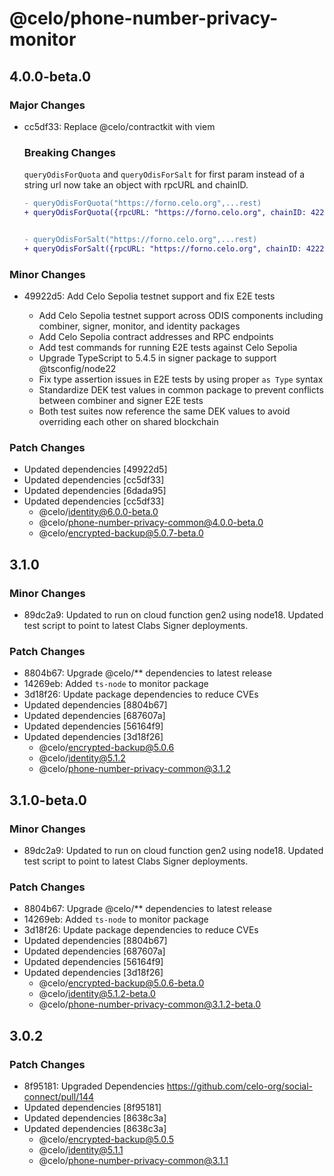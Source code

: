 # @celo/phone-number-privacy-monitor

## 4.0.0-beta.0

### Major Changes

- cc5df33: Replace @celo/contractkit with viem

  ### Breaking Changes

  `queryOdisForQuota` and `queryOdisForSalt` for first param instead of a string url now take an object with rpcURL and chainID.

  ```diff
  - queryOdisForQuota("https://forno.celo.org",...rest)
  + queryOdisForQuota({rpcURL: "https://forno.celo.org", chainID: 42220},...rest)


  - queryOdisForSalt("https://forno.celo.org",...rest)
  + queryOdisForSalt({rpcURL: "https://forno.celo.org", chainID: 42220},...rest)
  ```

### Minor Changes

- 49922d5: Add Celo Sepolia testnet support and fix E2E tests

  - Add Celo Sepolia testnet support across ODIS components including combiner, signer, monitor, and identity packages
  - Add Celo Sepolia contract addresses and RPC endpoints
  - Add test commands for running E2E tests against Celo Sepolia
  - Upgrade TypeScript to 5.4.5 in signer package to support @tsconfig/node22
  - Fix type assertion issues in E2E tests by using proper `as Type` syntax
  - Standardize DEK test values in common package to prevent conflicts between combiner and signer E2E tests
  - Both test suites now reference the same DEK values to avoid overriding each other on shared blockchain

### Patch Changes

- Updated dependencies [49922d5]
- Updated dependencies [cc5df33]
- Updated dependencies [6dada95]
- Updated dependencies [cc5df33]
  - @celo/identity@6.0.0-beta.0
  - @celo/phone-number-privacy-common@4.0.0-beta.0
  - @celo/encrypted-backup@5.0.7-beta.0

## 3.1.0

### Minor Changes

- 89dc2a9: Updated to run on cloud function gen2 using node18. Updated test script to point to latest Clabs Signer deployments.

### Patch Changes

- 8804b67: Upgrade @celo/\*\* dependencies to latest release
- 14269eb: Added `ts-node` to monitor package
- 3d18f26: Update package dependencies to reduce CVEs
- Updated dependencies [8804b67]
- Updated dependencies [687607a]
- Updated dependencies [56164f9]
- Updated dependencies [3d18f26]
  - @celo/encrypted-backup@5.0.6
  - @celo/identity@5.1.2
  - @celo/phone-number-privacy-common@3.1.2

## 3.1.0-beta.0

### Minor Changes

- 89dc2a9: Updated to run on cloud function gen2 using node18. Updated test script to point to latest Clabs Signer deployments.

### Patch Changes

- 8804b67: Upgrade @celo/\*\* dependencies to latest release
- 14269eb: Added `ts-node` to monitor package
- 3d18f26: Update package dependencies to reduce CVEs
- Updated dependencies [8804b67]
- Updated dependencies [687607a]
- Updated dependencies [56164f9]
- Updated dependencies [3d18f26]
  - @celo/encrypted-backup@5.0.6-beta.0
  - @celo/identity@5.1.2-beta.0
  - @celo/phone-number-privacy-common@3.1.2-beta.0

## 3.0.2

### Patch Changes

- 8f95181: Upgraded Dependencies https://github.com/celo-org/social-connect/pull/144
- Updated dependencies [8f95181]
- Updated dependencies [8638c3a]
- Updated dependencies [8638c3a]
  - @celo/encrypted-backup@5.0.5
  - @celo/identity@5.1.1
  - @celo/phone-number-privacy-common@3.1.1
